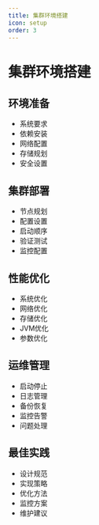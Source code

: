 ```yaml
---
title: 集群环境搭建
icon: setup
order: 3
---
```


# 集群环境搭建

## 环境准备
- 系统要求
- 依赖安装
- 网络配置
- 存储规划
- 安全设置

## 集群部署
- 节点规划
- 配置设置
- 启动顺序
- 验证测试
- 监控配置

## 性能优化
- 系统优化
- 网络优化
- 存储优化
- JVM优化
- 参数优化

## 运维管理
- 启动停止
- 日志管理
- 备份恢复
- 监控告警
- 问题处理

## 最佳实践
- 设计规范
- 实现策略
- 优化方法
- 监控方案
- 维护建议
